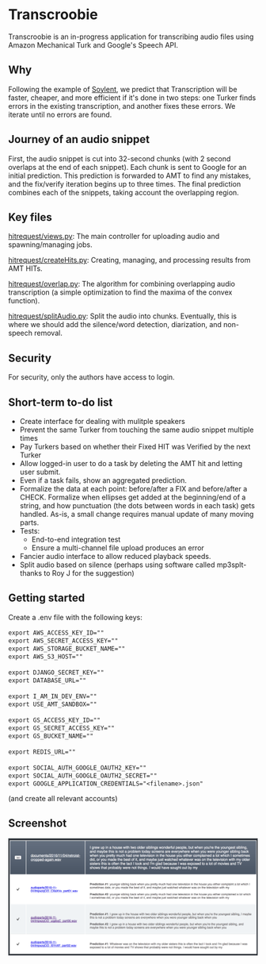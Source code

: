 # Transcroobie
Transcroobie is an in-progress application for transcribing audio files using Amazon Mechanical Turk and Google's Speech API.

## Why
Following the example of [Soylent](http://projects.csail.mit.edu/soylent/), we predict that Transcription will be faster, cheaper, and more efficient if it's done in two steps: one Turker finds errors in the existing transcription, and another fixes these errors. We iterate until no errors are found.

## Journey of an audio snippet
First, the audio snippet is cut into 32-second chunks (with 2 second overlaps at the end of each snippet).
Each chunk is sent to Google for an initial prediction.
This prediction is forwarded to AMT to find any mistakes, and the fix/verify iteration begins up to three times.
The final prediction combines each of the snippets, taking account the overlapping region.

## Key files
[hitrequest/views.py](hitrequest/views.py): The main controller for uploading audio and spawning/managing jobs.

[hitrequest/createHits.py](hitrequest/creatHits.py): Creating, managing, and processing results from AMT HITs.

[hitrequest/overlap.py](hitrequest/overlap.py): The algorithm for combining overlapping audio transcription (a simple optimization to find the maxima of the convex function).

[hitrequest/splitAudio.py](hitrequest/splitAudio.py): Split the audio into chunks. Eventually, this is where we should add the silence/word detection, diarization, and non-speech removal.

## Security
For security, only the authors have access to login.

## Short-term to-do list
- Create interface for dealing with mulitple speakers
- Prevent the same Turker from touching the same audio snippet multiple times
- Pay Turkers based on whether their Fixed HIT was Verified by the next Turker
- Allow logged-in user to do a task by deleting the AMT hit and letting user submit.
- Even if a task fails, show an aggregated prediction.
- Formalize the data at each point: before/after a FIX and before/after a CHECK. Formalize when ellipses get added at the beginning/end of a string, and how punctuation (the dots between words in each task) gets handled. As-is, a small change requires manual update of many moving parts.
- Tests:
  - End-to-end integration test
  - Ensure a multi-channel file upload produces an error
- Fancier audio interface to allow reduced playback speeds.
- Split audio based on silence (perhaps using software called mp3splt- thanks to Roy J for the suggestion)

## Getting started
Create a .env file with the following keys:
```
export AWS_ACCESS_KEY_ID=""
export AWS_SECRET_ACCESS_KEY=""
export AWS_STORAGE_BUCKET_NAME=""
export AWS_S3_HOST=""

export DJANGO_SECRET_KEY=""
export DATABASE_URL=""

export I_AM_IN_DEV_ENV=""
export USE_AMT_SANDBOX=""

export GS_ACCESS_KEY_ID=""
export GS_SECRET_ACCESS_KEY=""
export GS_BUCKET_NAME=""

export REDIS_URL=""

export SOCIAL_AUTH_GOOGLE_OAUTH2_KEY=""
export SOCIAL_AUTH_GOOGLE_OAUTH2_SECRET=""
export GOOGLE_APPLICATION_CREDENTIALS="<filename>.json"
```
(and create all relevant accounts)

## Screenshot
![A view of one audio file](docs/transcription.png)
